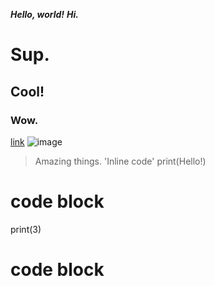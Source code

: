 ***Hello, world!***
___Hi.___
# Sup.
## Cool!
### Wow.
[link](http://google.com)
![image](http://url/a.png)
> Amazing things.
'Inline code' print(Hello!)
# code block
print(3)
# code block
